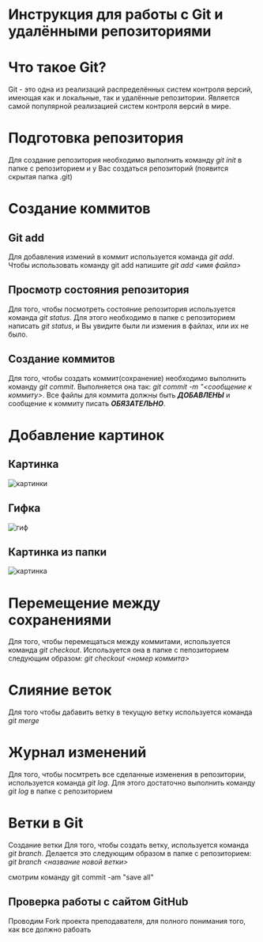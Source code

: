 # Инструкция для работы с Git и удалёнными репозиториями

# Что такое Git?

Git - это одна из реализаций распределённых систем контроля версий, имеющая как и локальные, так и удалённые репозитории. Является самой популярной реализацией систем контроля версий в мире.

# Подготовка репозитория

Для создание репозитория необходимо выполнить команду _git init_ в папке с репозиторием и у Вас создаться репозиторий (появится скрытая папка .git)

# Создание коммитов

## Git add

Для добавления измений в коммит используется команда _git add_. Чтобы использовать команду git add напишите _git add <имя файла>_

## Просмотр состояния репозитория

Для того, чтобы посмотреть состояние репозитория используется команда _git status_. Для этого необходимо в папке с репозиторием написать _git status_, и Вы увидите были ли измения в файлах, или их не было.

## Создание коммитов

Для того, чтобы создать коммит(сохранение) необходимо выполнить команду _git commit_. Выполняется она так: _git commit -m "<сообщение к коммиту>_. Все файлы для коммита должны быть **_ДОБАВЛЕНЫ_** и сообщение к коммиту писать **_ОБЯЗАТЕЛЬНО_**.

# Добавление картинок

## Картинка

![картинки](https://miro.medium.com/max/1400/1*vlDY5078rLn0dFQWbdAKUA.png)

## Гифка

![гиф](https://raw.githubusercontent.com/nadehi18/battery-wallpaper-windows/master/preview/charging.gif)

## Картинка из папки

![картинка](1_S-_fv45WT4MgqtnPVsxtHQ.jpeg)

# Перемещение между сохранениями

Для того, чтобы перемещаться между коммитами, используется команда _git checkout_. Используется она в папке с пепозиторием следующим образом: _git checkout <номер коммита>_

# Слияние веток

Для того чтобы дабавить ветку в текущую ветку используется команда _git merge_

# Журнал изменений

Для того, чтобы посмтреть все сделанные изменения в репозитории, используется команда _git log_. Для этого достаточно выполнить команду _git log_ в папке с репозиторием

# Ветки в Git

Создание ветки
Для того, чтобы создать ветку, используется команда _git branch_. Делается это следующим образом в папке с репозиторием: _git branch <название новой ветки>_

смотрим команду git commit -am "save all"

## Проверка работы с сайтом GitHub

Проводим Fork проекта преподавателя, для полного понимания того, как все должно рабоать
